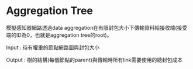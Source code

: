 # Aggregation Tree

模擬感知器網路透過data aggregation在有限封包大小下傳輸資料給接收端(接受端的ID為0，也就是aggregation tree的root)。

Input : 待有權重的節點網路圖與封包大小  

Output : 樹的結構(每個節點的parent)與傳輸時所有link需要使用的總封包成本

